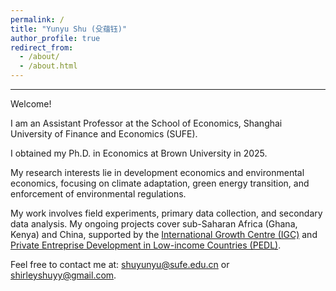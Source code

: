 ```yaml
---
permalink: /
title: "Yunyu Shu (殳蕴钰)"
author_profile: true
redirect_from: 
  - /about/
  - /about.html
---
```


------
Welcome!

I am an Assistant Professor at the School of Economics, Shanghai University of Finance and Economics (SUFE).


I obtained my Ph.D. in Economics at Brown University in 2025.

My research interests lie in development economics and environmental economics, focusing on climate adaptation, green energy transition, and enforcement of environmental regulations. 

My work involves field experiments, primary data collection, and secondary data analysis. My ongoing projects cover sub-Saharan Africa (Ghana, Kenya) and China, supported by the [International Growth Centre (IGC)](https://www.theigc.org/) and [Private Entreprise Development in Low-income Countries (PEDL)](https://pedl.cepr.org/).


Feel free to contact me at: [shuyunyu@sufe.edu.cn](mailto:shuyunyu@sufe.edu.cn) or [shirleyshuyy@gmail.com](mailto:shirleyshuyy@gmail.com).
